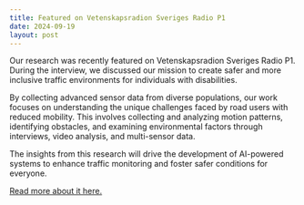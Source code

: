 ```yaml
---
title: Featured on Vetenskapsradion Sveriges Radio P1  
date: 2024-09-19
layout: post
---
```


Our research was recently featured on Vetenskapsradion Sveriges Radio P1. During the interview, we discussed our mission to create safer and more inclusive traffic environments for individuals with disabilities. 

By collecting advanced sensor data from diverse populations, our work focuses on understanding the unique challenges faced by road users with reduced mobility. This involves collecting and analyzing motion patterns, identifying obstacles, and examining environmental factors through interviews, video analysis, and multi-sensor data. 

The insights from this research will drive the development of AI-powered systems to enhance traffic monitoring and foster safer conditions for everyone.

[Read more about it here.](https://sverigesradio.se/artikel/forskare-vill-gora-trafiken-tryggare-for-funktionsvarierade)
